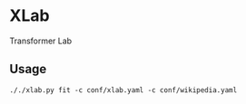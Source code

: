# XLab
Transformer Lab


## Usage
```shell
././xlab.py fit -c conf/xlab.yaml -c conf/wikipedia.yaml
```
